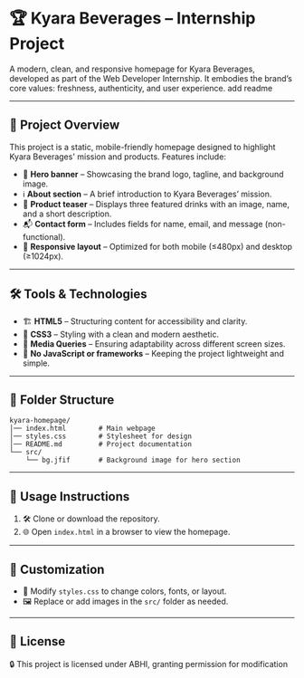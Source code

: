 # 🏆 Kyara Beverages – Internship Project
A modern, clean, and responsive homepage for Kyara Beverages, developed as part of the Web Developer Internship. It embodies the brand’s core values: freshness, authenticity, and user experience. add readme

---

## 🎯 Project Overview

This project is a static, mobile-friendly homepage designed to highlight Kyara Beverages' mission and products. Features include:

- 🎨 **Hero banner** – Showcasing the brand logo, tagline, and background image.
- ℹ️ **About section** – A brief introduction to Kyara Beverages’ mission.
- 🥤 **Product teaser** – Displays three featured drinks with an image, name, and a short description.
- 📬 **Contact form** – Includes fields for name, email, and message (non-functional).
- 📱 **Responsive layout** – Optimized for both mobile (≤480px) and desktop (≥1024px).

---

## 🛠️ Tools & Technologies

- 🏗️ **HTML5** – Structuring content for accessibility and clarity.
- 🎨 **CSS3** – Styling with a clean and modern aesthetic.
- 📏 **Media Queries** – Ensuring adaptability across different screen sizes.
- 🚀 **No JavaScript or frameworks** – Keeping the project lightweight and simple.

---

## 📂 Folder Structure

```
kyara-homepage/
│── index.html        # Main webpage
│── styles.css        # Stylesheet for design
│── README.md         # Project documentation
└── src/
    └── bg.jfif       # Background image for hero section
```

---

## 🚀 Usage Instructions

1. 🛠️ Clone or download the repository.
2. 🌐 Open `index.html` in a browser to view the homepage.

---

## 🎨 Customization

- 🎨 Modify `styles.css` to change colors, fonts, or layout.
- 🖼️ Replace or add images in the `src/` folder as needed.

---

## 📜 License

🔒 This project is licensed under ABHI, granting permission for modification